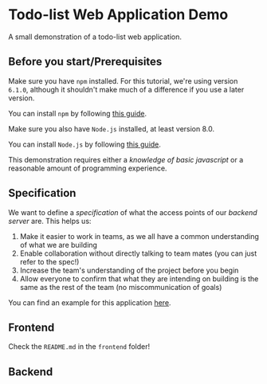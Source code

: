 # Todo-list Web Application Demo
A small demonstration of a todo-list web application.

## Before you start/Prerequisites

Make sure you have `npm` installed. For this tutorial, we're using version `6.1.0`, although it shouldn't make much of a difference if you use a later version.

You can install `npm` by following [this guide](https://www.npmjs.com/get-npm).

Make sure you also have `Node.js` installed, at least version 8.0.

You can install `Node.js` by following [this guide](https://nodejs.org/en/download/).

This demonstration requires either a *knowledge of basic javascript* or a reasonable amount of programming experience.

## Specification

We want to define a *specification* of what the access points of our *backend server* are. This helps us:
1. Make it easier to work in teams, as we all have a common understanding of what we are building
2. Enable collaboration without directly talking to team mates (you can just refer to the spec!)
3. Increase the team's understanding of the project before you begin
4. Allow everyone to confirm that what they are intending on building is the same as the rest of the team (no miscommunication of goals)

You can find an example for this application [here](https://docs.google.com/document/d/1e0zsRjAvVJC1WpoT3IgeGncO4QWLD4_eu0cvnXkjI8g/edit?usp=sharing).

## Frontend

Check the `README.md` in the `frontend` folder!

## Backend
